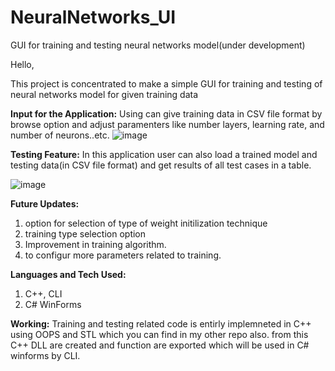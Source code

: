 # NeuralNetworks_UI
GUI for training and testing neural networks model(under development)

Hello,

This project is concentrated to make a simple GUI for training and testing of neural networks model for given training data

**Input for the Application:**
Using can give training data in CSV file format by browse option
and adjust paramenters like number layers, learning rate, and number of neurons..etc.
![image](https://user-images.githubusercontent.com/89305345/167286898-ab98f7a6-ed30-45e5-9130-c03f43ca0386.png)


**Testing Feature:**
In this application user can also load a trained model and testing data(in CSV file format)
and get results of all test cases in a table.

![image](https://user-images.githubusercontent.com/89305345/167286939-43ab9110-5902-46ef-af43-5c7ee9c77159.png)

**Future Updates:**
1. option for selection of type of weight initilization technique
2. training type selection option
3. Improvement in training algorithm.
4. to configur more parameters related to training.

**Languages and Tech Used:**
1. C++, CLI
2. C# WinForms

**Working:**
Training and testing related code is entirly implemneted in C++ using OOPS and STL which you can find in my other repo also.
from this C++ DLL are created and function are exported which will be used in C# winforms by CLI.
